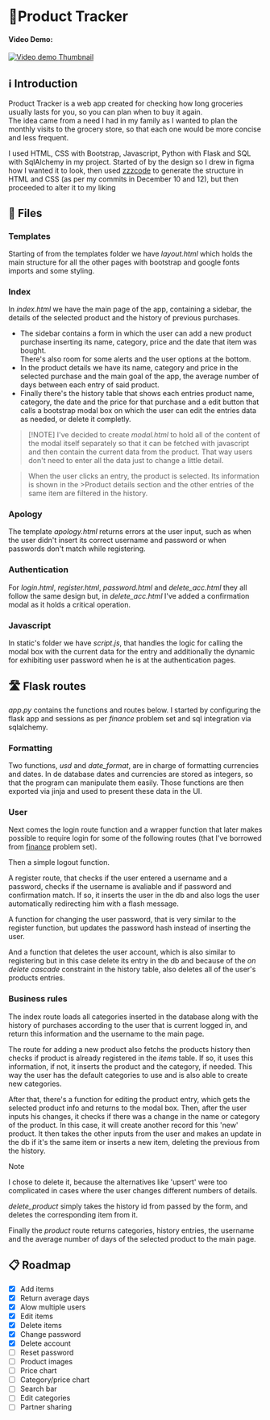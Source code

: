 # 🛒Product Tracker
#### Video Demo:

[![Video demo Thumbnail](https://img.youtube.com/vi/5Qu6BRT-JRI/maxresdefault.jpg)](https://youtu.be/5Qu6BRT-JRI)

## ℹ️ Introduction
Product Tracker is a web app created for checking how long groceries usually lasts for you, so you can plan when to buy it again.\
The idea came from a need I had in my family as I wanted to plan the monthly visits to the grocery store, so that each one would be more concise and less frequent.

I used HTML, CSS with Bootstrap, Javascript, Python with Flask and SQL with SqlAlchemy in my project.
Started of by the design so I drew in figma how I wanted it to look, then used [zzzcode](https://zzzcode.ai/html/code-generator) to generate the structure in HTML and CSS (as per my commits in December 10 and 12), but then proceeded to alter it to my liking

## 📂 Files
### Templates
Starting of from the templates folder we have _layout.html_ which holds the main structure for all the other pages with bootstrap and google fonts imports and some styling.

### Index
In _index.html_ we have the main page of the app, containing a sidebar, the details of the selected product and the history of previous purchases.
 - The sidebar contains a form in which the user can add a new product purchase inserting its name, category, price and the date that item was bought.\
There's also room for some alerts and the user options at the bottom.
 - In the product details we have its name, category and price in the selected purchase and the main goal of the app, the average number of days between each entry of said product.
 - Finally there's the history table that shows each entries product name, category, the date and the price for that purchase and a edit button that calls a bootstrap modal box on which the user can edit the entries data as needed, or delete it completly.

>[!NOTE] I've decided to create _modal.html_ to hold all of the content of the modal itself separately so that it can be fetched with javascript and then contain the current data from the product. That way users don't need to enter all the data just to change a little detail.

>When the user clicks an entry, the product is selected. Its information is shown in the >Product details section and the other entries of the same item are filtered in the history.

### Apology
The template _apology.html_ returns errors at the user input, such as when the user didn't insert its correct username and password or when passwords don't match while registering.

### Authentication
For _login.html_, _register.html_, _password.html_ and _delete_acc.html_ they all follow the same design but, in _delete_acc.html_ I've added a confirmation modal as it holds a critical operation.

### Javascript
In static's folder we have _script.js_, that handles the logic for calling the modal box with the current data for the entry and additionally the dynamic for exhibiting user password when he is at the authentication pages.

## 🛣️ Flask routes
_app.py_ contains the functions and routes below. I started by configuring the flask app and sessions as per _finance_ problem set and sql integration via sqlalchemy.

### Formatting
Two functions, _usd_ and _date_format_, are in charge of formatting currencies and dates. In de database dates and currencies are stored as integers, so that the program can manipulate them easily. Those functions are then exported via jinja and used to present these data in the UI.

### User
Next comes the login route function and a wrapper function that later makes possible to require login for some of the following routes (that I've borrowed from [finance](https://cs50.harvard.edu/x/2025/psets/9/finance/) problem set).

Then a simple logout function.

A register route, that checks if the user entered a username and a password, checks if the username is avaliable and if password and confirmation match. If so, it inserts the user in the db and also logs the user automatically redirecting him with a flash message.

A function for changing the user password, that is very similar to the register function, but updates the password hash instead of inserting the user.

And a function that deletes the user account, which is also similar to registering but in this case delete its entry in the db and because of the _on delete cascade_ constraint in the history table, also deletes all of the user's products entries.

### Business rules
The index route loads all categories inserted in the database along with the history of purchases according to the user that is current logged in, and return this information and the username to the main page.

The route for adding a new product also fetchs the products history then checks if product is already registered in the _items_ table. If so, it uses this information, if not, it inserts the product and the category, if needed. This way the user has the default categories to use and is also able to create new categories.

After that, there's a function for editing the product entry, which gets the selected product info and returns to the modal box. Then, after the user inputs his changes, it checks if there was a change in the name or category of the product. In this case, it will create another record for this 'new' product. It then takes the other inputs from the user and makes an update in the db if it's the same item or inserts a new item, deleting the previous from the history.

> [!NOTE]
> I chose to delete it, because the alternatives like 'upsert' were too complicated in cases where the user changes different numbers of details.

_delete_product_ simply takes the history id from passed by the form, and deletes the corresponding item from it.

Finally the _product_ route returns categories, history entries, the username and the average number of days of the selected product to the main page.


## 📋 Roadmap
 - [x] Add items
 - [x] Return average days
 - [x] Alow multiple users
 - [x] Edit items
 - [x] Delete items
 - [x] Change password
 - [x] Delete account
 - [ ] Reset password
 - [ ] Product images
 - [ ] Price chart
 - [ ] Category/price chart
 - [ ] Search bar
 - [ ] Edit categories
 - [ ] Partner sharing
